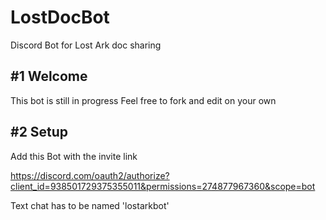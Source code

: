 # LostDocBot
Discord Bot for Lost Ark doc sharing

## #1 Welcome
This bot is still in progress
Feel free to fork and edit on your own

## #2 Setup
Add this Bot with the invite link

https://discord.com/oauth2/authorize?client_id=938501729375355011&permissions=274877967360&scope=bot

Text chat has to be named 'lostarkbot'
